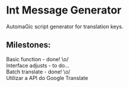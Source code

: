 # Int Message Generator
AutomaGic script generator for translation keys.


## Milestones:

Basic function - done! \o/<br />
Interface adjusts - to do...<br />
Batch translate - done! \o/<br />
Utilizar a API do Google Translate<br />
